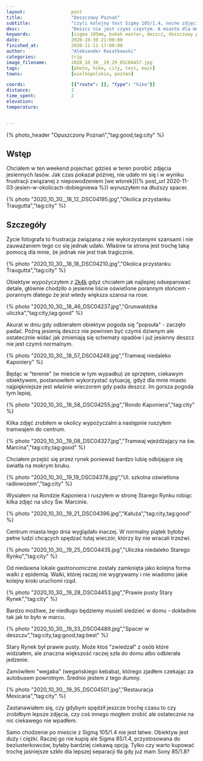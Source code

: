 ```yaml
---
layout:                 post
title:                  "Deszczowy Poznań"
subtitle:               "czyli kolejny test Sigmy 105/1.4, nocne zdjęcia miasta jakoś coś, do czego to szkło nie zostało stworzone"
desc:                   "Deszcz nie jest czymś częstym. A miasto dla mnie jest najpiękniejsze podczas deszczu. Wypożyczyłem Sigmę 105/1.4 i przypadkowo przetestowałem ją w mieście."
keywords:               [sigma 105mm, bokeh master, deszcz, deszczowy poznań, miasto, opustoszałe]
date:                   2020-10-30 21:00:00
finished_at:            2020-11-11 17:00:00
author:                 "Aleksander Kwiatkowski"
categories:             trip
image_filename:         2020_10_30__19_29_DSC04457.jpg
tags:                   [photo, hike, city, test, main]
towns:                  [wielkopolskie, poznan]

coords:                 [{"route": [], "type": "hike"}]
distance:               3
time_spent:             2
elevation:              
temperature:            


---
```


{% photo_header "Opuszczony Poznań","tag:good,tag:city" %}

[2k4k]: https://2k4k.pl/

## Wstęp

Chciałem w ten weekend pojechać gdzieś w teren porobić zdjęcia jesiennych lasów.
Jak czas pokazał później, nie udało mi się i w wyniku
frustracji związanej z niepowodzeniem
[we wtorek]({% post_url 2020-11-03-jesien-w-okolicach-dobiegniewa %})
wyruszyłem na dłuższy spacer.

{% photo "2020_10_30__18_12_DSC04195.jpg","Okolica przystanku Traugutta","tag:city" %}

## Szczegóły

Życie fotografa to frustracja związana z nie wykorzystanymi szansami i nie zauważaniem
tego co się jednak udało. Właśnie ta strona jest trochę taką pomocą dla mnie, że
jednak nie jest trak tragicznie.

{% photo "2020_10_30__18_18_DSC04210.jpg","Okolica przystanku Traugutta","tag:city" %}

Obiektyw wypożyczyłem z [2k4k][2k4k] gdyż chciałem jak najlepiej odseparować
detale, głównie chodziło o jesienne liście oświetlone porannym słońcem -
porannym dlatego że jest wtedy większa szansa na rose.

{% photo "2020_10_30__18_46_DSC04237.jpg","Grunwaldzka uliczka","tag:city,tag:good" %}

Akurat w dniu gdy odbierałem obiektyw pogoda się "popsuła" - zaczęło padać.
Późną jesienią deszcz nie powinien być czymś dziwnym ale ostatecznie widać
jak zmieniają się schematy opadów i już jesienny deszcz nie jest czymś
normalnym.

{% photo "2020_10_30__18_57_DSC04249.jpg","Tramwaj niedaleko Kaponiery" %}

Będąc w "terenie" (w mieście w tym wypadku) ze sprzętem, ciekawym obiektywem,
postanowiłem wykorzystać sytuację, gdyż dla mnie miasto najpiękniejsze jest właśnie
wieczorem gdy pada deszcz. Im gorsza pogoda tym lepiej.

{% photo "2020_10_30__18_58_DSC04255.jpg","Rondo Kaponiera","tag:city" %}

Kilka zdjęć zrobiłem w okolicy wypożyczalni a następnie ruszyłem tramwajem do
centrum.

{% photo "2020_10_30__19_08_DSC04327.jpg","Tramwaj wjeżdżający na św. Marcina","tag:city,tag:good" %}

Chciałem przejść się przez rynek ponieważ bardzo lubię odbijające się
światła na mokrym bruku.

{% photo "2020_10_30__19_19_DSC04378.jpg","Ul. szkolna oświetlona radiowozem","tag:city" %}

Wysiałem na Rondzie Kaponiera i ruszyłem w stronę Starego Rynku robiąc
kilka zdjęć na ulicy Św. Marcinie.

{% photo "2020_10_30__19_21_DSC04396.jpg","Kałuża","tag:city,tag:good" %}

Centrum miasta tego dnia wyglądało inaczej. W normalny piątek byłoby pełne ludzi
chcących spędzać tutaj wieczór, którzy by nie wracali trzeźwi.

{% photo "2020_10_30__19_25_DSC04435.jpg","Uliczka niedaleko Starego Rynku","tag:city" %}

Od niedawna lokale gastronomiczne zostały zamknięta jako kolejna forma walki z epidemią.
Walki, której raczej nie wygrywamy i nie wiadomo jakie kolejny kroki uruchomi
rząd.

{% photo "2020_10_30__19_28_DSC04453.jpg","Prawie pusty Stary Rynek","tag:city" %}

Bardzo możliwe, że niedługo będziemy musieli siedzieć w domu - dokładnie tak jak
to było w marcu.

{% photo "2020_10_30__19_33_DSC04489.jpg","Spacer w deszczu","tag:city,tag:good,tag:best" %}

Stary Rynek był prawie pusty. Może ktoś "zwiedzał" z osób które widziałem,
ale znaczna większość raczej szła do domu albo odbierała jedzenie.

Zamówiłem "wegaba" (wegańskiego kebaba), którego zjadłem czekając za autobusem
powrotnym. Średnio jestem z tego dumny.

{% photo "2020_10_30__19_35_DSC04501.jpg","Restauracja Mexicana","tag:city" %}

Zastanawiałem się, czy gdybym spędził jeszcze trochę czasu to czy zrobiłbym
lepsze zdjęcia, czy coś innego mogłem zrobić ale ostatecznie na nic
ciekawego nie wpadłem.

Samo chodzenie po mieście z Sigmą 105/1.4 nie jest łatwe. Obiektyw jest duży
i ciężki. Raczej go nie kupię ale Sigma 85/1.4, przystosowana do
bezlusterkowców, byłaby bardziej ciekawą opcją. Tylko czy warto kupować
trochę jaśniejsze szkło dla lepszej separacji tła gdy już mam Sony 85/1.8?
